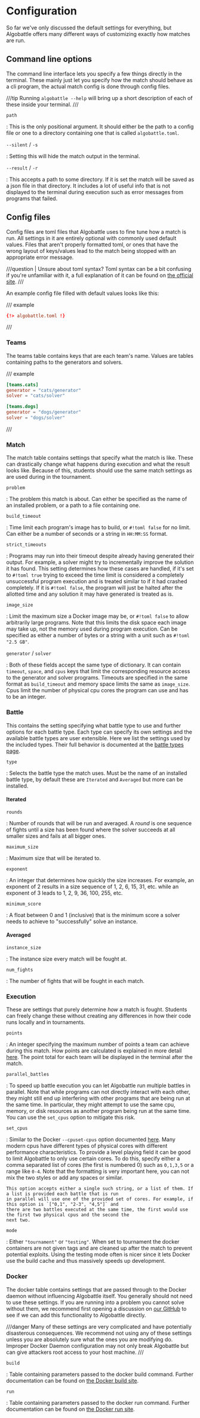 # Configuration

So far we've only discussed the default settings for everything, but Algobattle offers many different ways of
customizing exactly how matches are run.

## Command line options

The command line interface lets you specify a few things directly in the terminal. These mainly just let you specify
how the match should behave as a cli program, the actual match config is done through config files.

///tip
Running `algobattle --help` will bring up a short description of each of these inside your terminal.
///

`path`

: This is the only positional argument. It should either be the path to a config file or one to a directory containing
one that is called `algobattle.toml`.

`--silent` / `-s`

: Setting this will hide the match output in the terminal.

`--result` / `-r`

: This accepts a path to some directory. If it is set the match will be saved as a json file in that directory. It
includes a lot of useful info that is not displayed to the terminal during execution such as error messages from
programs that failed.

## Config files

Config files are toml files that Algobattle uses to fine tune how a match is run. All settings in it are entirely
optional with commonly used default values. Files that aren't properly formatted toml, or ones that have the wrong
layout of keys/values lead to the match being stopped with an appropriate error message.

///question | Unsure about toml syntax?
Toml syntax can be a bit confusing if you're unfamiliar with it, a full explanation of it can be found on
[the official site](https://toml.io/en/).
///

An example config file filled with default values looks like this:

/// example

```toml
{!> algobattle.toml !}
```

///

### Teams

The teams table contains keys that are each team's name. Values are tables containing paths to the generators and
solvers.

/// example

```toml
[teams.cats]
generator = "cats/generator"
solver = "cats/solver"

[teams.dogs]
generator = "dogs/generator"
solver = "dogs/solver"
```

///

### Match

The match table contains settings that specify what the match is like. These can drastically change what happens during
execution and what the result looks like. Because of this, students should use the same match settings as are used during
in the tournament.

`problem`

: The problem this match is about. Can either be specified as the name of an installed problem, or a path to a
file containing one.

`build_timeout`

: Time limit each program's image has to build, or `#!toml false` for no limit. Can either be a number of seconds or a
string in `HH:MM:SS` format.

`strict_timeouts`

: Programs may run into their timeout despite already having generated their output. For example, a solver might try
to incrementally improve the solution it has found. This setting determines how these cases are handled, if it's set
to `#!toml true` trying to exceed the time limit is considered a completely unsuccessful program execution and
is treated similar to if it had crashed completely. If it is `#!toml false`, the program will just be halted after
the allotted time and any solution it may have generated is treated as is.

`image_size`

: Limit the maximum size a Docker image may be, or `#!toml false` to allow arbitrarily large programs. Note that this
limits the disk space each image may take up, not the memory used during program execution. Can be specified as
either a number of bytes or a string with a unit such as `#!toml "2.5 GB"`.

`generator` / `solver`

: Both of these fields accept the same type of dictionary. It can contain `timeout`, `space`, and `cpus` keys that
limit the corresponding resource access to the generator and solver programs. Timeouts are specified in the same
format as `build_timeout` and memory space limits the same as `image_size`. Cpus limit the number of physical cpu
cores the program can use and has to be an integer.

### Battle

This contains the setting specifying what battle type to use and further options for each battle type. Each type can
specify its own settings and the available battle types are user extensible. Here we list the settings used by the
included types. Their full behavior is documented at the [battle types page](battle_types.md).

`type`

: Selects the battle type the match uses. Must be the name of an installed battle type, by default these are
`Iterated` and `Averaged` but more can be installed.

#### Iterated

`rounds`

: Number of rounds that will be run and averaged. A _round_ is one sequence of fights until a size has been found
where the solver succeeds at all smaller sizes and fails at all bigger ones.

`maximum_size`

: Maximum size that will be iterated to.

`exponent`

: An integer that determines how quickly the size increases. For example, an exponent of 2 results in a size sequence
of 1, 2, 6, 15, 31, etc. while an exponent of 3 leads to 1, 2, 9, 36, 100, 255, etc.

`minimum_score`

: A float between 0 and 1 (inclusive) that is the minimum score a solver needs to achieve to "successfully" solve
an instance.

#### Averaged

`instance_size`

: The instance size every match will be fought at.

`num_fights`

: The number of fights that will be fought in each match.

### Execution

These are settings that purely determine _how_ a match is fought. Students can freely change these without creating
any differences in how their code runs locally and in tournaments.

`points`

: An integer specifying the maximum number of points a team can achieve during this match. How points are calculated
is explained in more detail [here](match.md#points-calculation). The point total for each team will be displayed in
the terminal after the match.

`parallel_battles`

: To speed up battle execution you can let Algobattle run multiple battles in parallel. Note that while programs can
not directly interact with each other, they might still end up interfering with other programs that are being run at
the same time. In particular, they might attempt to use the same cpu, memory, or disk resources as another program
being run at the same time. You can use the `set_cpus` option to mitigate this risk.

`set_cpus`

: Similar to the Docker `--cpuset-cpus` option documented
[here](https://docs.docker.com/config/containers/resource_constraints/). Many modern cpus have different types of
physical cores with different performance characteristics. To provide a level playing field it can be good to limit
Algobattle to only use certain cores. To do this, specify either a comma separated list of cores (the first is
numbered 0) such as `0,1,3,5` or a range like `0-4`. Note that the formatting is very important here, you can not
mix the two styles or add any spaces or similar.

    This option accepts either a single such string, or a list of them. If a list is provided each battle that is run
    in parallel will use one of the provided set of cores. For example, if this option is `["0,1", "2-3", "4,5"]` and
    there are two battles executed at the same time, the first would use the first two physical cpus and the second the
    next two.

`mode`

: Either `"tournament"` or `"testing"`. When set to tournament the docker containers are not given tags and are
cleaned up after the match to prevent potential exploits. Using the testing mode often is nicer since it lets Docker
use the build cache and thus massively speeds up development.

### Docker

The docker table contains settings that are passed through to the Docker daemon without influencing Algobattle itself.
You generally should not need to use these settings. If you are running into a problem you cannot solve without them,
we recommend first opening a discussion on [our GitHub](https://github.com/Benezivas/algobattle/discussions) to see if
we can add this functionality to Algobattle directly.

///danger
Many of these settings are very complicated and have potentially disasterous consequences. We recommend not using any of
these settings unless you are absolutely sure what the ones you are modifying do. Improper Docker Daemon configuration
may not only break Algobattle but can give attackers root access to your host machine.
///

`build`

: Table containing parameters passed to the docker build command. Further documentation can be found on
[the Docker build site](https://docs.docker.com/engine/reference/commandline/build/).

`run`

: Table containing parameters passed to the docker run command. Further documentation can be found on
[the Docker run site](https://docs.docker.com/engine/reference/commandline/run/).
